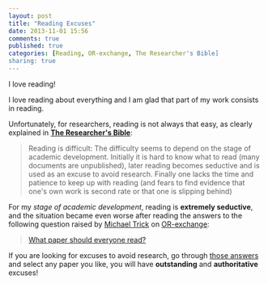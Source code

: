 ```yaml
---
layout: post
title: "Reading Excuses"
date: 2013-11-01 15:56
comments: true
published: true
categories: [Reading, OR-exchange, The Researcher's Bible]
sharing: true
---
```


I love reading!

I love reading about everything and I am glad that part of my work consists in reading.

Unfortunately, for researchers, reading is not always that easy, as clearly explained in **[The Researcher's Bible](http://homepages.inf.ed.ac.uk/bundy/how-tos/resbible.html)**:

> Reading is difficult: The difficulty seems to depend on the stage of academic development. Initially it is hard to know what to read (many documents are unpublished), later reading becomes seductive and is used as an excuse to avoid research. Finally one lacks the time and patience to keep up with reading (and fears to find evidence that one's own work is second rate or that one is slipping behind)

For my *stage of academic development*, reading is **extremely seductive**, and the situation became even worse after reading the answers to the following question raised by [Michael Trick](http://mat.tepper.cmu.edu/blog) on [OR-exchange](https://www.or-exchange.org/):

>[What paper should everyone read?](https://www.or-exchange.org/questions/681/what-paper-should-everyone-read)

If you are looking for excuses to avoid research, go through [those answers](https://www.or-exchange.org/questions/681/what-paper-should-everyone-read) and select any paper you like, you will have **outstanding** and **authoritative** excuses!
